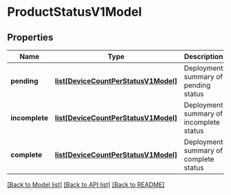 # ProductStatusV1Model

## Properties
Name | Type | Description | Notes
------------ | ------------- | ------------- | -------------
**pending** | [**list[DeviceCountPerStatusV1Model]**](DeviceCountPerStatusV1Model.md) | Deployment summary of pending status | [optional] 
**incomplete** | [**list[DeviceCountPerStatusV1Model]**](DeviceCountPerStatusV1Model.md) | Deployment summary of incomplete status | [optional] 
**complete** | [**list[DeviceCountPerStatusV1Model]**](DeviceCountPerStatusV1Model.md) | Deployment summary of complete status | [optional] 

[[Back to Model list]](../README.md#documentation-for-models) [[Back to API list]](../README.md#documentation-for-api-endpoints) [[Back to README]](../README.md)


